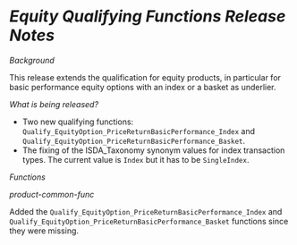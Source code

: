 # *Equity Qualifying Functions Release Notes*

_Background_

This release extends the qualification for equity products, in particular for basic performance equity options with an index or a basket as underlier.

_What is being released?_

* Two new qualifying functions: `Qualify_EquityOption_PriceReturnBasicPerformance_Index` and `Qualify_EquityOption_PriceReturnBasicPerformance_Basket`.
* The fixing of the ISDA_Taxonomy synonym values for index transaction types. The current value is `Index` but it has to be `SingleIndex`.

_Functions_

*product-common-func*

Added the `Qualify_EquityOption_PriceReturnBasicPerformance_Index` and `Qualify_EquityOption_PriceReturnBasicPerformance_Basket` functions since they were missing.